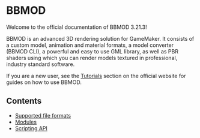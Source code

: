 # BBMOD
Welcome to the official documentation of BBMOD 3.21.3!

BBMOD is an advanced 3D rendering solution for GameMaker. It consists of a
custom model, animation and material formats, a model converter (BBMOD CLI),
a powerful and easy to use GML library, as well as PBR shaders using which you
can render models textured in professional, industry standard software.

If you are a new user, see the [Tutorials](/bbmod/tutorials) section on the
official website for guides on how to use BBMOD.

## Contents
* [Supported file formats](./SupportedFileFormats.html)
* [Modules](./Modules.html)
* [Scripting API](./ScriptingAPI.html)
